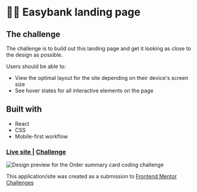 # 👩‍💻 Easybank landing page 

## The challenge
The challenge is to build out this landing page and get it looking as close to the design as possible.

Users should be able to:

- View the optimal layout for the site depending on their device's screen size
- See hover states for all interactive elements on the page


## Built with

- React
- CSS
- Mobile-first workflow

<div>
  <h3>
    <a href= "https://easybank-landing-page-with-react.netlify.app/">
      Live site
    </a>
    <span> | </span>
    <a href= "https://www.frontendmentor.io/challenges/easybank-landing-page-WaUhkoDN">
      Challenge
    </a>
  </h3>
</div>

![Design preview for the Order summary card coding challenge]()

This application/site was created as a submission to <a href= "https://www.frontendmentor.io/">Frontend Mentor Challenges</a> 
